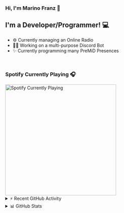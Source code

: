 ### Hi, I'm Marino Franz 👋

## I'm a Developer/Programmer! 💻
- ⚙️ Currently managing an Online Radio
- 👨‍💻 Working on a multi-purpose Discord Bot
- ✨ Currently programming many PreMiD Presences

<br />

### Spotify Currently Playing 🎧

<img src="https://novatorem-iota-azure.vercel.app/api/spotify" alt="Spotify Currently Playing" width="350" />

<br />

<details>
    <summary>⚡ Recent GitHub Activity</summary>

<!--START_SECTION:activity-->
1. 💪 Opened PR [#2294](https://github.com/PreMiD/Presences/pull/2294) in [PreMiD/Presences](https://github.com/PreMiD/Presences)
2. ❌ Closed PR [#3](https://github.com/axivl/whitelistbot/pull/3) in [axivl/whitelistbot](https://github.com/axivl/whitelistbot)
3. 💪 Opened PR [#3](https://github.com/axivl/whitelistbot/pull/3) in [axivl/whitelistbot](https://github.com/axivl/whitelistbot)
4. 🗣 Commented on [#2226](https://github.com/PreMiD/Presences/issues/2226) in [PreMiD/Presences](https://github.com/PreMiD/Presences)
5. 💪 Opened PR [#2226](https://github.com/PreMiD/Presences/pull/2226) in [PreMiD/Presences](https://github.com/PreMiD/Presences)
<!--END_SECTION:activity-->
</details>

<details>
    <summary>📊 GitHub Stats</summary>
    <img align="left" alt="codeSTACKr's Github Stats" src="https://github-readme-stats-five-rho.vercel.app/api?username=marinofranz&show_icons=true&hide_border=true" />
</details>
